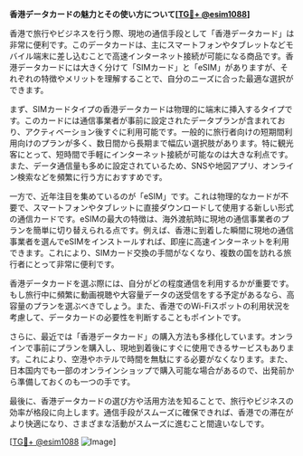 **香港データカードの魅力とその使い方について[[TG💪+ @esim1088](https://t.me/s/esim1088)]**

香港で旅行やビジネスを行う際、現地の通信手段として「香港データカード」は非常に便利です。このデータカードは、主にスマートフォンやタブレットなどモバイル端末に差し込むことで高速インターネット接続が可能になる商品です。香港データカードには大きく分けて「SIMカード」と「eSIM」がありますが、それぞれの特徴やメリットを理解することで、自分のニーズに合った最適な選択ができます。

まず、SIMカードタイプの香港データカードは物理的に端末に挿入するタイプです。このカードには通信事業者が事前に設定されたデータプランが含まれており、アクティベーション後すぐに利用可能です。一般的に旅行者向けの短期間利用向けのプランが多く、数日間から長期まで幅広い選択肢があります。特に観光客にとって、短時間で手軽にインターネット接続が可能なのは大きな利点です。また、データ通信量も多めに設定されているため、SNSや地図アプリ、オンライン検索などを頻繁に行う方におすすめです。

一方で、近年注目を集めているのが「eSIM」です。これは物理的なカードが不要で、スマートフォンやタブレットに直接ダウンロードして使用する新しい形式の通信カードです。eSIMの最大の特徴は、海外渡航時に現地の通信事業者のプランを簡単に切り替えられる点です。例えば、香港に到着した瞬間に現地の通信事業者を選んでeSIMをインストールすれば、即座に高速インターネットを利用できます。これにより、SIMカード交換の手間がなくなり、複数の国を訪れる旅行者にとって非常に便利です。

香港データカードを選ぶ際には、自分がどの程度通信を利用するかが重要です。もし旅行中に頻繁に動画視聴や大容量データの送受信をする予定があるなら、高容量のプランを選ぶべきでしょう。また、香港でのWi-Fiスポットの利用状況を考慮して、データカードの必要性を判断することもポイントです。

さらに、最近では「香港データカード」の購入方法も多様化しています。オンラインで事前にプランを購入し、現地到着後にすぐに使用できるサービスもあります。これにより、空港やホテルで時間を無駄にする必要がなくなります。また、日本国内でも一部のオンラインショップで購入可能な場合があるので、出発前から準備しておくのも一つの手です。

最後に、香港データカードの選び方や活用方法を知ることで、旅行やビジネスの効率が格段に向上します。通信手段がスムーズに確保できれば、香港での滞在がより快適になり、さまざまな活動がスムーズに進むこと間違いなしです。

[[TG💪+ @esim1088](https://t.me/s/esim1088) ![Image](https://i.postimg.cc/Y0z9fWf4/image.png)]